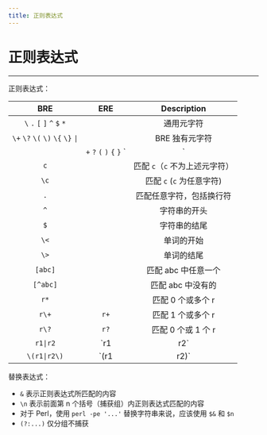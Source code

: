 ```yaml
---
title: 正则表达式
---
```


正则表达式
==========

---

正则表达式：

| BRE                                | ERE                         | Description                      |
| :--------------------------------: | :-------------------------: | :------------------------------: |
| `\` `.` `[` `]` `^` `$` `*`        |                             | 通用元字符                       |
| `\+` `\?` `\(` `\)` `\{` `\}` `\|` |                             | BRE 独有元字符                   |
|                                    | `+` `?` `(` `)` `{` `}` `|` | ERE 独有元字符                   |
| `c`                                |                             | 匹配 `c`（`c` 不为上述元字符）   |
| `\c`                               |                             | 匹配 `c` (`c` 为任意字符)        |
| `.`                                |                             | 匹配任意字符，包括换行符         |
| `^`                                |                             | 字符串的开头                     |
| `$`                                |                             | 字符串的结尾                     |
| `\<`                               |                             | 单词的开始                       |
| `\>`                               |                             | 单词的结尾                       |
| `[abc]`                            |                             | 匹配 abc 中任意一个              |
| `[^abc]`                           |                             | 匹配 abc 中没有的                |
| `r*`                               |                             | 匹配 0 个或多个 r                |
| `r\+`                              | `r+`                        | 匹配 1 个或多个 r                |
| `r\?`                              | `r?`                        | 匹配 0 个或 1 个 r               |
| `r1\|r2`                           | `r1|r2`                     | 匹配一个 r1 或 r2                |
| `\(r1\|r2\)`                       | `(r1|r2)`                   | 同上，并明确限定范围，成为捕获组 |

替换表达式：

-   `&` 表示正则表达式所匹配的内容
-   `\n` 表示前面第 n 个括号（捕获组）内正则表达式匹配的内容
-   对于 Perl，使用 `perl -pe '...'` 替换字符串来说，应该使用 `$&` 和 `$n`
-   `(?:...)` 仅分组不捕获
